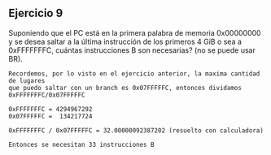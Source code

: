 ## Ejercicio 9
Suponiendo que el PC está en la primera palabra de memoria 0x00000000 y se desea saltar a la última instrucción de los primeros 4 GiB o sea a 0xFFFFFFFC, cuántas instrucciones B son necesarias? (no se puede usar BR).
```
Recordemos, por lo visto en el ejercicio anterior, la maxima cantidad de lugares
que puedo saltar con un branch es 0x07FFFFFC, entonces dividamos 0xFFFFFFFC/0x07FFFFFC

0xFFFFFFFC = 4294967292
0x07FFFFFC =  134217724

0xFFFFFFFC / 0x07FFFFFC = 32.00000092387202 (resuelto con calculadora)

Entonces se necesitan 33 instrucciones B
```